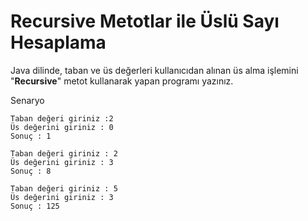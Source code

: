 # Recursive Metotlar ile Üslü Sayı Hesaplama

Java dilinde, taban ve üs değerleri kullanıcıdan alınan üs alma işlemini "**Recursive**" metot kullanarak yapan programı yazınız.

Senaryo

```
Taban değeri giriniz :2
Üs değerini giriniz : 0
Sonuç : 1
```

```
Taban değeri giriniz : 2
Üs değerini giriniz : 3
Sonuç : 8
```

```
Taban değeri giriniz : 5
Üs değerini giriniz : 3
Sonuç : 125
```

